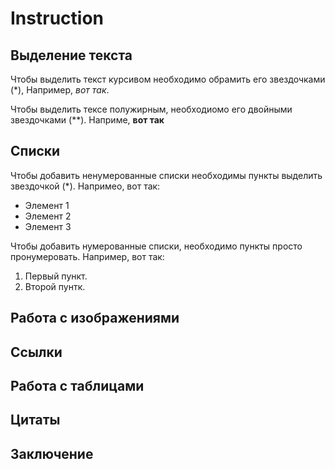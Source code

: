# Instruction

## Выделение текста

Чтобы выделить текст курсивом необходимо обрамить его звездочками (*), Например, *вот так*.

Чтобы выделить тексе полужирным, необходиомо его двойными звездочками (**). Наприме, **вот так**

## Списки

Чтобы добавить ненумерованные списки необходимы пункты выделить звездочкой (*). Напримео, вот так:
* Элемент 1
* Элемент 2
* Элемент 3

Чтобы добавить нумерованные списки, необходимо пункты просто пронумеровать. Например, вот так:

1. Первый пункт.
2. Второй пунтк.

## Работа с изображениями

## Ссылки

## Работа с таблицами

## Цитаты

## Заключение

